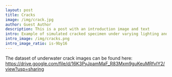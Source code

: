```yaml
--- 
layout: post
title: Cracks
image: /img/crack.jpg
author: Guest Author
description: This is a post with an introduction image and text
intro: Example of simulated cracked specimen under varying lighting and turbidity conditions
intro_image: /img/cracks.png
intro_image_ratio: is-9by16
---
```


The dataset of underwater crack images can be found here: https://drive.google.com/file/d/16K3PyJpamMaF_R83Mxm9guKeuMRfvIY2/view?usp=sharing